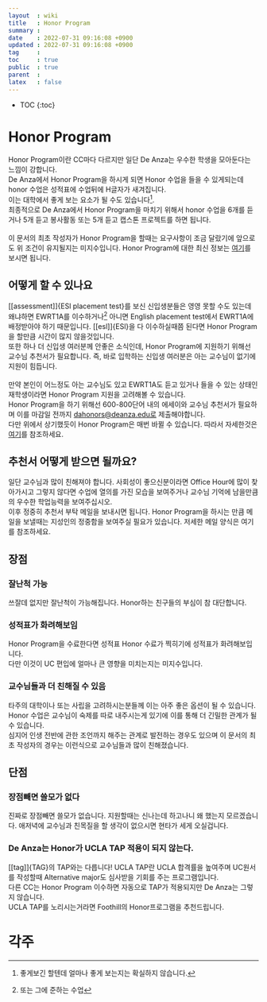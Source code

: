 ```yaml
---
layout  : wiki
title   : Honor Program
summary : 
date    : 2022-07-31 09:16:08 +0900
updated : 2022-07-31 09:16:08 +0900
tag     : 
toc     : true
public  : true
parent  : 
latex   : false
---
```

* TOC
{:toc}

# Honor Program
Honor Program이란 CC마다 다르지만 일단 De Anza는 우수한 학생을 모아둔다는 느낌이 강합니다.  
De Anza에서 Honor Program을 하시게 되면 Honor 수업을 들을 수 있게되는데 honor 수업은 성적표에 수업뒤에 H글자가 새겨집니다.  
이는 대학에서 좋게 보는 요소가 될 수도 있습니다[^1].  
최종적으로 De Anza에서 Honor Program을 마치기 위해서 honor 수업을 6개를 듣거나 5개 듣고 봉사활동 또는 5개 듣고 캡스톤 프로젝트를 하면 됩니다.  
<br/>
이 문서의 최초 작성자가 Honor Program을 할때는 요구사항이 조금 달랐기에 앞으로도 위 조건이 유지될지는 미지수입니다.
Honor Program에 대한 최신 정보는 [여기](https://www.deanza.edu/honors/)를 보시면 됩니다.  

## 어떻게 할 수 있나요
[[assessment]]{ESl placement test}를 보신 신입생분들은 영영 못할 수도 있는데 왜냐하면 EWRT1A를 이수하거나[^2] 아니면 English placement test에서 EWRT1A에 배정받아야 하기 때문입니다. [[esl]]{ESl}을 다 이수하실때쯤 된다면 Honor Program을 할만큼 시간이 많지 않을것입니다.  
또한 하나 더 신입생 여러분께 안좋은 소식인데, Honor Program에 지원하기 위해선 교수님 추천서가 필요합니다. 즉, 바로 입학하는 신입생 여러분은 아는 교수님이 없기에 지원이 힘듭니다.  
<br/>
만약 본인이 어느정도 아는 교수님도 있고 EWRT1A도 듣고 있거나 들을 수 있는 상태인 재학생이라면 Honor Program 지원을 고려해볼 수 있습니다.  
Honor Program을 하기 위해선 600-800단어 내의 에세이와 교수님 추천서가 필요하며 이를 마감일 전까지 dahonors@deanza.edu로 제출해야합니다.  
다만 위에서 상기했듯이 Honor Program은 매번 바뀔 수 있습니다. 따라서 자세한것은 [여기](https://www.deanza.edu/honors/apply.html)를 참조하세요.  

## 추천서 어떻게 받으면 될까요?
일단 교수님과 많이 친해져야 합니다. 사회성이 좋으신분이라면 Office Hour에 많이 찾아가시고 그렇지 않다면 수업에 열의를 가진 모습을 보여주거나 교수님 기억에 남을만큼의 우수한 학업능력을 보여주십시오.  
이후 정중히 추천서 부탁 메일을 보내시면 됩니다. Honor Program을 하시는 만큼 메일을 보낼때는 지성인의 정중함을 보여주실 필요가 있습니다. 저세한 메일 양식은 여기를 참조하세요.

## 장점

### 잘난척 가능
쓰잘데 없지만 잘난척이 가능해집니다. Honor하는 친구들의 부심이 참 대단합니다.

### 성적표가 화려해보임
Honor Program을 수료한다면 성적표 Honor 수료가 찍히기에 성적표가 화려해보입니다.  
다만 이것이 UC 편입에 얼마나 큰 영향을 미치는지는 미지수입니다.

### 교수님들과 더 친해질 수 있음
타주의 대학이나 또는 사립을 고려하시는분들께 이는 아주 좋은 옵션이 될 수 있습니다.  
Honor 수업은 교수님이 숙제를 따로 내주시는게 있기에 이를 통해 더 긴밀한 관계가 될 수 있습니다.  
심지어 인생 전반에 관한 조언까지 해주는 관계로 발전하는 경우도 있으며 이 문서의 최초 작성자의 경우는 이런식으로 교수님들과 많이 친해졌습니다.

## 단점

### 장점빼면 쓸모가 없다
진짜로 장점빼면 쓸모가 없습니다. 지원할때는 신나는데 하고나니 왜 했는지 모르겠습니다. 애저녁에 교수님과 친목질을 할 생각이 없으시면 현타가 세게 오실겁니다.

### De Anza는 Honor가 UCLA TAP 적용이 되지 않는다.
[[tag]]{TAG}의 TAP와는 다릅니다! UCLA TAP란 UCLA 합격률을 높여주며 UC원서를 작성할때 Alternative major도 심사받을 기회를 주는 프로그램입니다.  
다른 CC는 Honor Program 이수하면 자동으로 TAP가 적용되지만 De Anza는 그렇지 않습니다.  
UCLA TAP를 노리시는거라면 Foothill의 Honor프로그램을 추천드립니다.


# 각주
[^1]: 좋게보긴 할텐데 얼마나 좋게 보는지는 확실하지 않습니다.
[^2]: 또는 그에 준하는 수업
